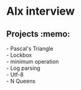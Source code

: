 <h1> Alx interview</h1>
<h2> Projects :memo: </h2>
- Pascal's Triangle <br>
- Lockbox<br>
- minimum operation <br>
- Log parsing <br>
- Utf-8 <br>
- N Queens